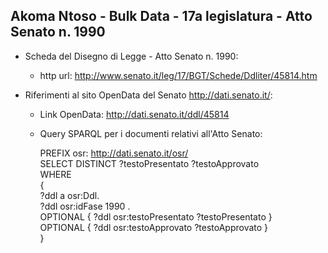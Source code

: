 ## Akoma Ntoso - Bulk Data - 17a legislatura - Atto Senato n. 1990 ##

* Scheda del Disegno di Legge - Atto Senato n. 1990:
	* http url: http://www.senato.it/leg/17/BGT/Schede/Ddliter/45814.htm

* Riferimenti al sito OpenData del Senato http://dati.senato.it/:
	* Link OpenData: http://dati.senato.it/ddl/45814
	* Query SPARQL per i documenti relativi all'Atto Senato:

        PREFIX osr: <http://dati.senato.it/osr/>  
		SELECT DISTINCT ?testoPresentato ?testoApprovato  
		WHERE  
		{  
		    ?ddl a osr:Ddl.  
		    ?ddl osr:idFase 1990 .  
		    OPTIONAL { ?ddl osr:testoPresentato ?testoPresentato }  
		    OPTIONAL { ?ddl osr:testoApprovato ?testoApprovato }  
		}
		